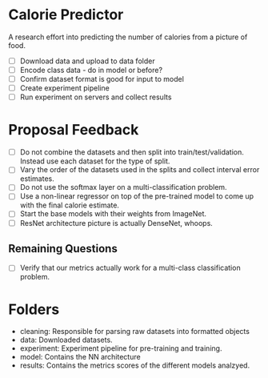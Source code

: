 # Calorie Predictor
A research effort into predicting the number of calories from a picture of food.

- [ ] Download data and upload to data folder
- [ ] Encode class data - do in model or before?
- [ ] Confirm dataset format is good for input to model
- [ ] Create experiment pipeline
- [ ] Run experiment on servers and collect results

# Proposal Feedback
- [ ] Do not combine the datasets and then split into train/test/validation. Instead use each dataset for the type of split.
- [ ] Vary the order of the datasets used in the splits and collect interval error estimates.
- [ ] Do not use the softmax layer on a multi-classification problem.
- [ ] Use a non-linear regressor on top of the pre-trained model to come up with the final calorie estimate.
- [ ] Start the base models with their weights from ImageNet.
- [ ] ResNet architecture picture is actually DenseNet, whoops.

## Remaining Questions
- [ ] Verify that our metrics actually work for a multi-class classification problem.


# Folders
- cleaning: Responsible for parsing raw datasets into formatted objects
- data: Downloaded datasets.
- experiment: Experiment pipeline for pre-training and training.
- model: Contains the NN architecture
- results: Contains the metrics scores of the different models analzyed. 
